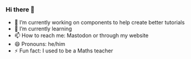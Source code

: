 ### Hi there 👋

- 🔭 I’m currently working on components to help create better tutorials
- 🌱 I’m currently learning 
- 📫 How to reach me: Mastodon or through my website 
- 😄 Pronouns: he/him
- ⚡ Fun fact: I used to be a Maths teacher
